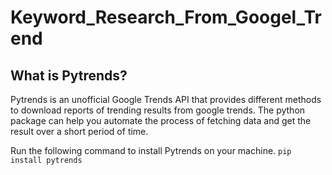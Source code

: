 # Keyword_Research_From_Googel_Trend

## What is Pytrends?

Pytrends is an unofficial Google Trends API that provides different methods to download reports of trending results from google trends. The python package can help you automate the process of fetching data and get the result over a short period of time.

Run the following command to install Pytrends on your machine.
`pip install pytrends`

